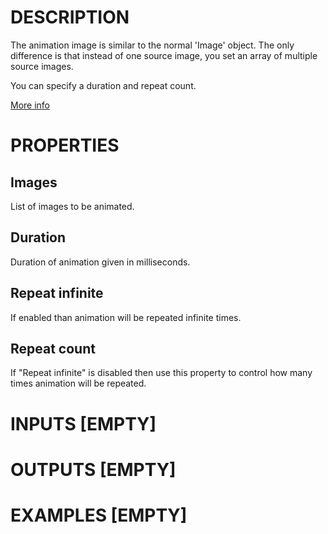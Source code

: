 # DESCRIPTION

The animation image is similar to the normal 'Image' object. The only difference is that instead of one source image, you set an array of multiple source images.

You can specify a duration and repeat count.

[More info](https://docs.lvgl.io/master/widgets/animimg.html)

# PROPERTIES

## Images

List of images to be animated.

## Duration

Duration of animation given in milliseconds.

## Repeat infinite

If enabled than animation will be repeated infinite times.

## Repeat count

If "Repeat infinite" is disabled then use this property to control how many times animation will be repeated.

# INPUTS [EMPTY]

# OUTPUTS [EMPTY]

# EXAMPLES [EMPTY]
